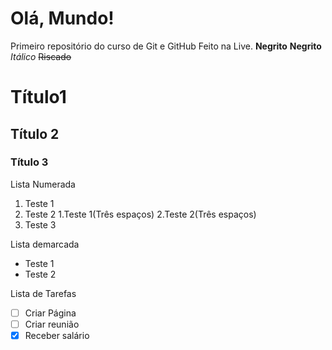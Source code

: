 # Olá, Mundo!
Primeiro repositório do curso de Git e GitHub
Feito na Live.
**Negrito**
__Negrito__
*Itálico*
~~Riscado~~
# Título1
## Título 2
### Título 3

Lista Numerada
1. Teste 1
1. Teste 2
   1.Teste 1(Três espaços)
   2.Teste 2(Três espaços)
1. Teste 3

Lista demarcada
* Teste 1 
* Teste 2

Lista de Tarefas
- [ ] Criar Página
- [ ] Criar reunião
- [x] Receber salário
